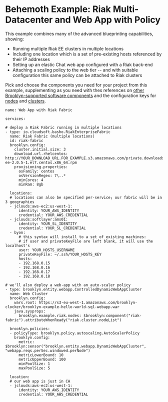 ---
---

# Behemoth Example:  Riak Multi-Datacenter and Web App with Policy

This example combines many of the advanced blueprinting capabilities, showing:

* Running multiple Riak EE clusters in multiple locations
* Including one location which is a set of pre-existing hosts referenced by their IP addresses
* Setting up an elastic Chat web app configured with a Riak back-end
* Attaching a scaling policy to the web tier -- and with suitable configuration this same
  policy can be attached to Riak clusters

Pick and choose the components you need for your project from this example,
supplementing as you need with thes references on
[other Brooklyn-supported software components](https://brooklyn.io/learnmore/catalog/)
and the configuration keys for [nodes](RiakNode-config.md) and [clusters](RiakCluster-config.md).


```
name: Web App with Riak Fabric

services:

# deploy a Riak Fabric running in multiple locations
- type: io.cloudsoft.basho.RiakEnterpriseFabric
  name: Riak Fabric (multiple locations)
  id: riak-fabric
  brooklyn.config:
    cluster.initial.size: 3
    download.url.rhelcentos: http://YOUR_DOWNLOAD_URL.FOR_EXAMPLE.s3.amazonaws.com/private.downloads.basho.com/riak_ee/XXXXXX/2.0/2.0.5/rhel/7/riak-ee-2.0.5-1.el7.centos.x86_64.rpm
    provisioning.properties:
      osFamily: centos
      osVersionRegex: 7\..*
      minCores: 4
      minRam: 8gb
      
  locations:
  # locations can also be specified per-service; our fabric will be in 3 geographies 
  - jclouds:aws-ec2:us-west-1:
      identity: YOUR_AWS_IDENTITY
      credential: YOUR_AWS_CREDENTIAL
  - jclouds:softlayer:ams01:
      identity: YOUR_SL_IDENTITY
      credential: YOUR_SL_CREDENTIAL
  - byon:
      # this syntax will install to a set of existing machines:
      # if user and privateKeyFile are left blank, it will use the localhost's
      user: YOUR_HOSTS_USERNAME
      privateKeyFile: ~/.ssh/YOUR_HOSTS_KEY
      hosts:
      - 192.168.0.15
      - 192.168.0.16
      - 192.168.0.17
      - 192.168.0.18
      
# we'll also deploy a web-app with an auto-scaler policy
- type: brooklyn.entity.webapp.ControlledDynamicWebAppCluster
  name: Web Cluster
  brooklyn.config:
    wars.root: https://s3-eu-west-1.amazonaws.com/brooklyn-clocker/brooklyn-example-hello-world-sql-webapp.war
    java.sysprops: 
      brooklyn.example.riak.nodes: $brooklyn:component("riak-fabric").attributeWhenReady("riak.cluster.nodeList")
      
  brooklyn.policies:
  - policyType: brooklyn.policy.autoscaling.AutoScalerPolicy
    brooklyn.config:
      metric: $brooklyn:sensor("brooklyn.entity.webapp.DynamicWebAppCluster", "webapp.reqs.perSec.windowed.perNode")
      metricLowerBound: 10
      metricUpperBound: 100
      minPoolSize: 1
      maxPoolSize: 5
      
  location:
  # our web app is just in CA
  - jclouds:aws-ec2:us-west-1:
      identity: YOUR_AWS_IDENTITY
      credential: YOUR_AWS_CREDENTIAL
```
